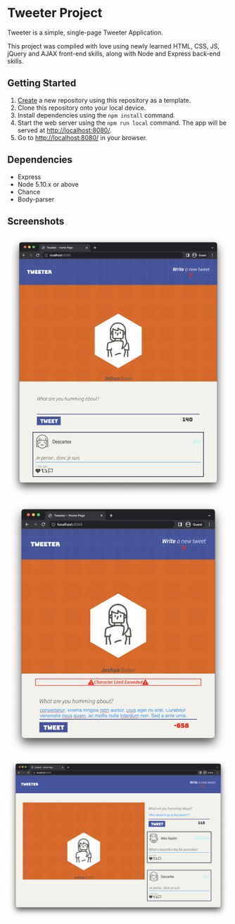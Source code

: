 # Tweeter Project

Tweeter is a simple, single-page Tweeter Application.

This project was compiled with love using newly learned HTML, CSS, JS, jQuery and AJAX front-end skills, along with Node and Express back-end skills.

## Getting Started

1. [Create](https://docs.github.com/en/repositories/creating-and-managing-repositories/creating-a-repository-from-a-template) a new repository using this repository as a template.
2. Clone this repository onto your local device.
3. Install dependencies using the `npm install` command.
3. Start the web server using the `npm run local` command. The app will be served at <http://localhost:8080/>.
4. Go to <http://localhost:8080/> in your browser.

## Dependencies

- Express
- Node 5.10.x or above
- Chance
- Body-parser

## Screenshots

!["Screenshot of main page with empty tweet box"](https://github.com/JBakesale/tweeter/blob/master/docs/mobie-view.png)
!["Screenshot of error message in action"](https://github.com/JBakesale/tweeter/blob/master/docs/error-message.png)
!["Screenshot of widescreen view"](https://github.com/JBakesale/tweeter/blob/master/docs/widescreen.png)